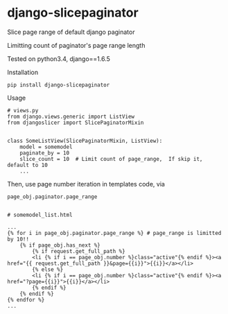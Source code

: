 # django-slicepaginator

Slice page range of default django paginator

Limitting count of paginator's page range length

Tested on python3.4, django==1.6.5

Installation

    pip install django-slicepaginator

Usage

    # views.py
    from django.views.generic import ListView
    from djangoslicer import SlicePaginatorMixin

    
    class SomeListView(SlicePaginatorMixin, ListView):
        model = somemodel
        paginate_by = 10
        slice_count = 10  # Limit count of page_range,  If skip it, default to 10
        ...

Then, use page number iteration in templates code, via

    page_obj.paginator.page_range    
    
    
    # somemodel_list.html
    
    ...
    {% for i in page_obj.paginator.page_range %} # page_range is limitted by 10!!
        {% if page_obj.has_next %}	
            {% if request.get_full_path %}
            <li {% if i == page_obj.number %}class="active"{% endif %}><a href="{{ request.get_full_path }}&page={{i}}">{{i}}</a></li>
            {% else %}
            <li {% if i == page_obj.number %}class="active"{% endif %}><a href="?page={{i}}">{{i}}</a></li>	
            {% endif %}
        {% endif %}
    {% endfor %} 
    ...
